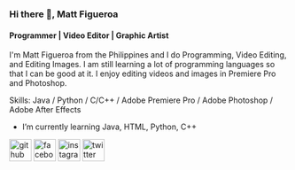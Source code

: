 ### Hi there 👋, Matt Figueroa
#### Programmer | Video Editor | Graphic Artist 

I'm Matt Figueroa from the Philippines and I do Programming, Video Editing, and Editing Images. I am still learning a lot of programming languages so that I can be good at it. I enjoy editing videos and images in Premiere Pro and Photoshop.

Skills: Java / Python / C/C++ / Adobe Premiere Pro / Adobe Photoshop / Adobe After Effects 

- I’m currently learning Java, HTML, Python, C++ 


[<img src='https://cdn.jsdelivr.net/npm/simple-icons@3.0.1/icons/github.svg' alt='github' height='40'>](https://github.com/MattJerson)  [<img src='https://cdn.jsdelivr.net/npm/simple-icons@3.0.1/icons/facebook.svg' alt='facebook' height='40'>](https://www.facebook.com/MattJersonn)  [<img src='https://cdn.jsdelivr.net/npm/simple-icons@3.0.1/icons/instagram.svg' alt='instagram' height='40'>](https://www.instagram.com/mattjersonn/)  [<img src='https://cdn.jsdelivr.net/npm/simple-icons@3.0.1/icons/twitter.svg' alt='twitter' height='40'>](https://twitter.com/MatttJerson)  


